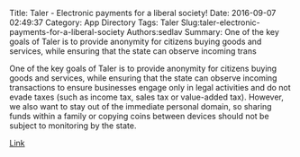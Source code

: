 Title: Taler - Electronic payments for a liberal society!
Date: 2016-09-07 02:49:37
Category: App Directory
Tags: Taler
Slug:taler-electronic-payments-for-a-liberal-society
Authors:sedlav
Summary: One of the key goals of Taler is to provide anonymity for citizens buying goods and services, while ensuring that the state can observe incoming trans

One of the key goals of Taler is to provide anonymity for citizens buying goods and services, while ensuring that the state can observe incoming transactions to ensure businesses engage only in legal activities and do not evade taxes (such as income tax, sales tax or value-added tax). However, we also want to stay out of the immediate personal domain, so sharing funds within a family or copying coins between devices should not be subject to monitoring by the state.

[Link](https://taler.net/)
